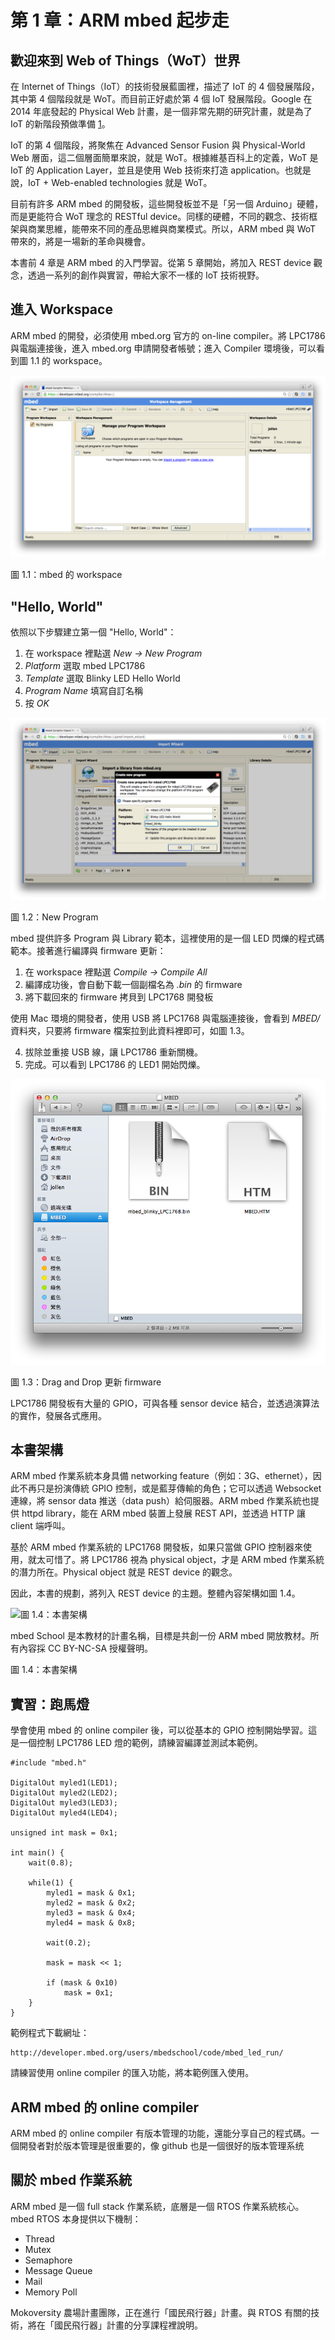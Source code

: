 # 第 1 章：ARM mbed 起步走

## 歡迎來到 Web of Things（WoT）世界

在 Internet of Things（IoT）的技術發展藍圖裡，描述了 IoT 的 4 個發展階段，其中第 4 個階段就是 WoT。而目前正好處於第 4 個 IoT 發展階段。Google 在 2014 年底發起的 Physical Web 計畫，是一個非常先期的研究計畫，就是為了 IoT 的新階段預做準備 [1]。

IoT 的第 4 個階段，將聚焦在 Advanced Sensor Fusion 與 Physical-World Web 層面，這二個層面簡單來說，就是 WoT。根據維基百科上的定義，WoT 是 IoT 的 Application Layer，並且是使用 Web 技術來打造 application。也就是說，IoT + Web-enabled technologies 就是 WoT。

目前有許多 ARM mbed 的開發板，這些開發板並不是「另一個 Arduino」硬體，而是更能符合 WoT 理念的 RESTful device。同樣的硬體，不同的觀念、技術框架與商業思維，能帶來不同的產品思維與商業模式。所以，ARM mbed 與 WoT 帶來的，將是一場新的革命與機會。

本書前 4 章是 ARM mbed 的入門學習。從第 5 章開始，將加入 REST device 觀念，透過一系列的創作與實習，帶給大家不一樣的 IoT 技術視野。

[1]: http://www.jollen.org/blog/2015/01/arm-mbed-1-physical-web.html

## 進入 Workspace

ARM mbed 的開發，必須使用 mbed.org 官方的 on-line compiler。將 LPC1786 與電腦連接後，進入 mbed.org 申請開發者帳號；進入 Compiler 環境後，可以看到圖 1.1 的 workspace。

![圖 1.1：mbed 的 workspace](1.1_workspace.png)

圖 1.1：mbed 的 workspace

## "Hello, World"

依照以下步驟建立第一個 "Hello, World"：

1. 在 workspace 裡點選 *New -> New Program*
2. *Platform* 選取 mbed LPC1786
3. *Template* 選取 Blinky LED Hello World
4. *Program Name* 填寫自訂名稱
5. 按 *OK*

![圖 1.2：New Program](1.2_new-program.png)

圖 1.2：New Program

mbed 提供許多 Program 與 Library 範本，這裡使用的是一個 LED 閃爍的程式碼範本。接著進行編譯與 firmware 更新：

1. 在 workspace 裡點選 *Compile -> Compile All*
2. 編譯成功後，會自動下載一個副檔名為 *.bin* 的 firmware
3. 將下載回來的 firmware 拷貝到 LPC1768 開發板

使用 Mac 環境的開發者，使用 USB 將 LPC1768 與電腦連接後，會看到 *MBED/* 資料夾，只要將 firmware 檔案拉到此資料裡即可，如圖 1.3。

4. 拔除並重接 USB 線，讓 LPC1786 重新關機。
5. 完成。可以看到 LPC1786 的 LED1 開始閃爍。

![圖 1.3：Drag and Drop 更新 firmware](1.3_drag-drop.png)

圖 1.3：Drag and Drop 更新 firmware

LPC1786 開發板有大量的 GPIO，可與各種 sensor device 結合，並透過演算法的實作，發展各式應用。

## 本書架構

ARM mbed 作業系統本身具備 networking feature（例如：3G、ethernet），因此不再只是扮演傳統 GPIO 控制，或是藍芽傳輸的角色；它可以透過 Websocket 連線，將 sensor data 推送（data push）給伺服器。ARM mbed 作業系統也提供 httpd library，能在 ARM mbed 裝置上發展 REST API，並透過 HTTP 讓 client 端呼叫。

基於 ARM mbed 作業系統的 LPC1768 開發板，如果只當做 GPIO 控制器來使用，就太可惜了。將 LPC1786 視為 physical object，才是 ARM mbed 作業系統的潛力所在。Physical object 就是 REST device 的觀念。

因此，本書的規劃，將列入 REST device 的主題。整體內容架構如圖 1.4。

![圖 1.4：本書架構](http://i.imgur.com/xWO0DEd.jpg)

mbed School 是本教材的計畫名稱，目標是共創一份 ARM mbed 開放教材。所有內容採 CC BY-NC-SA 授權聲明。

圖 1.4：本書架構

## 實習：跑馬燈

學會使用 mbed 的 online compiler 後，可以從基本的 GPIO 控制開始學習。這是一個控制 LPC1786 LED 燈的範例，請練習編譯並測試本範例。

```
#include "mbed.h"

DigitalOut myled1(LED1);
DigitalOut myled2(LED2);
DigitalOut myled3(LED3);
DigitalOut myled4(LED4);

unsigned int mask = 0x1;

int main() {
    wait(0.8);
    
    while(1) {    
        myled1 = mask & 0x1;
        myled2 = mask & 0x2;
        myled3 = mask & 0x4;
        myled4 = mask & 0x8;
        
        wait(0.2);
        
        mask = mask << 1;
        
        if (mask & 0x10) 
            mask = 0x1;
    }
}
```

範例程式下載網址：

```
http://developer.mbed.org/users/mbedschool/code/mbed_led_run/
```

請練習使用 online compiler 的匯入功能，將本範例匯入使用。

## ARM mbed 的 online compiler 

ARM mbed 的 online compiler 有版本管理的功能，還能分享自己的程式碼。一個開發者對於版本管理是很重要的，像 github 也是一個很好的版本管理系统

## 關於 mbed 作業系統

ARM mbed 是一個 full stack 作業系統，底層是一個 RTOS 作業系統核心。mbed RTOS 本身提供以下機制：

* Thread
* Mutex
* Semaphore
* Message Queue
* Mail
* Memory Poll

Mokoversity 農場計畫團隊，正在進行「國民飛行器」計畫。與 RTOS 有關的技術，將在「國民飛行器」計畫的分享課程裡說明。
